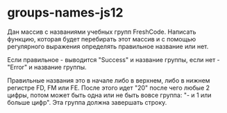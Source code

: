 # groups-names-js12

Дан массив с названиями учебных групп FreshCode. Написать функцию, которая будет перебирать этот массив и с помощью регулярного выражения определять правильное название или нет.

Если правильное - выводится "Success" и название группы, если нет - "Error" и название группы.

Правильные названия это в начале либо в верхнем, либо в нижнем регистре FD, FM или FE. После этого идет "20" после чего любые 2 цифры, потом может быть одна или не быть вовсе группа: "- и 1 или больше цифр". Эта группа должна завершать строку.
